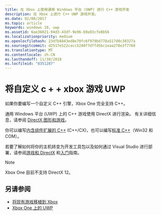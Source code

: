 ```yaml
---
title: 在 Xbox 上使用通用 Windows 平台 (UWP) 进行 C++ 游戏开发
description: 在 Xbox 上进行 C++ UWP 游戏开发。
ms.date: 02/08/2017
ms.topic: article
keywords: windows 10, uwp
ms.assetid: 6ae36021-94d3-43df-9e96-69a93cfe8b56
ms.localizationpriority: medium
ms.openlocfilehash: 23dfb8843ed8e70fc6f979bd778a517d0c30327a
ms.sourcegitcommit: d2517e522cacc5240f7dffd5bc1eaa278e3f7768
ms.translationtype: MT
ms.contentlocale: zh-CN
ms.lasthandoff: 11/30/2018
ms.locfileid: "8351287"
---
```

# <a name="bring-custom-c-games-to-uwp-on-xbox"></a>将自定义 c + + xbox 游戏 UWP

如果你要编写一个自定义 C++ 引擎，Xbox One 完全支持 C++。 

通用 Windows 平台 (UWP) 上的 C++ 游戏使用 DirectX 进行渲染。 有关详细信息，请参阅 [DirectX 图形和游戏](https://msdn.microsoft.com/library/windows/desktop/ee663274(v=vs.85).aspx)。

你可以编写[内含组件扩展的 C++](https://msdn.microsoft.com/library/windows/apps/hh699871.aspx) (C++/CX)，也可以编写[标准 C++](https://msdn.microsoft.com/library/windows/apps/mt592904.aspx)（Win32 和 COM）。

若要了解如何将你的主机转变为开发工具包以及如何通过 Visual Studio 进行部署，请参阅[游戏和 DirectX](../gaming/index.md) 和[入门](getting-started.md)指南。

> [!NOTE]
> Xbox One 目前不支持 DirectX 12。


## <a name="see-also"></a>另请参阅
- [将现有游戏移植到 Xbox](development-lanes-landing.md)
- [Xbox One 上的 UWP](index.md)

